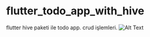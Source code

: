 # flutter_todo_app_with_hive
flutter hive paketi ile todo app. crud işlemleri.
![Alt Text](https://i.hizliresim.com/rqracot.gif)
